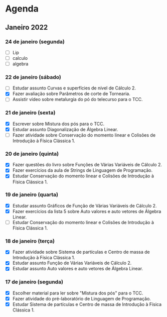 # Agenda

## Janeiro 2022

### 24 de janeiro (segunda)

- [ ] Lip
- [ ] calculo
- [ ] algebra

### 22 de janeiro (sábado)

- [ ] Estudar assunto Curvas e superfícies de nível de Cálculo 2.
- [x] Fazer avaliação sobre Parâmetros de corte de Tornearia.
- [ ] Assistir vídeo sobre metalurgia do pó do telecurso para o TCC.

### 21 de janeiro (sexta)

- [x] Escrever sobre Mistura dos pós para o TCC.
- [x] Estudar assunto Diagonalização de Álgebra Linear.
- [ ] Fazer atividade sobre Conservação do momento linear e Colisões de Introdução à Física Clássica 1.

### 20 de janeiro (quinta)

- [x] Fazer questões do livro sobre Funções de Várias Variáveis de Cálculo 2.
- [x] Fazer exercícios da aula de Strings de Linguagem de Programação.
- [x] Estudar Conservação do momento linear e Colisões de Introdução à Física Clássica 1.

### 19 de janeiro (quarta)

- [x] Estudar assunto Gráficos de Função de Várias Variáveis de Cálculo 2.
- [x] Fazer exercícios da lista 5 sobre Auto valores e auto vetores de Álgebra Linear.
- [ ] Estudar Conservação do momento linear e Colisões de Introdução à Física Clássica 1.

### 18 de janeiro (terça)

- [x] Fazer atividade sobre Sistema de partículas e Centro de massa de Introdução à Física Clássica 1.
- [x] Estudar assunto Função de Várias Variáveis de Cálculo 2.
- [x] Estudar assunto Auto valores e auto vetores de Álgebra Linear.

### 17 de janeiro (segunda)

- [x] Escolher material para ler sobre "Mistura dos pós" para o TCC.
- [x] Fazer atividade do pré-laboratório de Linguagem de Programação.
- [x] Estudar Sistema de partículas e Centro de massa de Introdução à Física Clássica 1.